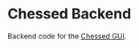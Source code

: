 # Chessed Backend

Backend code for the [Chessed GUI](https://github.com/EliasVal/chessed-frontent).
